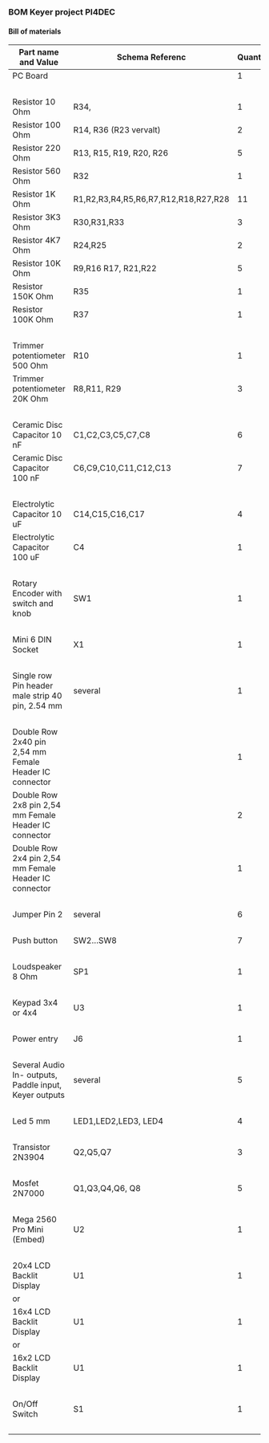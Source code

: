 ### BOM  Keyer project PI4DEC

#### Bill of materials

**Part name and Value**                                | **Schema Referenc**   | **Quantity**
------------------------------------------------------ | --------------------- | ----------
PC Board                                               |                       | 1 
                                                       |                       | 
Resistor 10 Ohm                                        | R34,                  | 1 
Resistor 100 Ohm                                       | R14, R36 (R23 vervalt)| 2 
Resistor 220 Ohm                                       | R13, R15, R19, R20, R26 | 5 
Resistor 560 Ohm                                       | R32                   | 1 
Resistor 1K Ohm                                        | R1,R2,R3,R4,R5,R6,R7,R12,R18,R27,R28 | 11 
Resistor 3K3 Ohm                                       | R30,R31,R33           | 3 
Resistor 4K7 Ohm                                       | R24,R25               | 2 
Resistor 10K Ohm                                       | R9,R16 R17, R21,R22   | 5 
Resistor 150K Ohm                                      | R35                   | 1 
Resistor 100K Ohm                                      | R37                   | 1 
                                                       |                       | 
Trimmer potentiometer 500 Ohm                          | R10                   | 1 
Trimmer potentiometer 20K Ohm                          | R8,R11, R29           | 3 
                                                       |                       | 
Ceramic Disc Capacitor 10 nF                           | C1,C2,C3,C5,C7,C8     | 6 
Ceramic Disc Capacitor 100 nF                          | C6,C9,C10,C11,C12,C13 | 7 
                                                       |                       | 
Electrolytic Capacitor 10 uF                           | C14,C15,C16,C17       | 4 
Electrolytic Capacitor 100 uF                          | C4                    | 1 
                                                       |                       | 
Rotary Encoder with switch and knob                    | SW1                   | 1 
                                                       |                       | 
Mini 6 DIN  Socket                                     | X1                    | 1 
                                                       |                       | 
Single row Pin header male strip 40 pin, 2.54 mm       | several               | 1 
                                                       |                       | 
Double Row 2x40 pin 2,54 mm Female Header IC connector |                       | 1 
Double Row 2x8 pin 2,54 mm Female Header IC connector  |                       | 2 
Double Row 2x4 pin 2,54 mm Female Header IC connector  |                       | 1 
                                                       |                       | 
Jumper Pin 2                                           | several               | 6 
                                                       |                       | 
Push button                                            | SW2…SW8               | 7 
                                                       |                       | 
Loudspeaker 8 Ohm                                      | SP1                   | 1
                                                       |                       | 
Keypad 3x4 or 4x4                                      | U3                    | 1
                                                       |                       | 
Power entry                                            | J6                    | 1
                                                       |                       | 
Several Audio In- outputs, Paddle input, Keyer outputs | several               | 5
                                                       |                       | 
Led 5 mm                                               | LED1,LED2,LED3, LED4  | 4
                                                       |                       | 
Transistor 2N3904                                      | Q2,Q5,Q7              | 3
                                                       |                       | 
Mosfet 2N7000                                          | Q1,Q3,Q4,Q6, Q8       | 5 
                                                       |                       | 
Mega 2560 Pro Mini (Embed)                             | U2                    | 1
                                                       |                       | 
20x4 LCD Backlit Display                               | U1                    | 1 
or                                                     |                       | 
16x4 LCD Backlit Display                               | U1                    | 1 
or                                                     |                       | 
16x2 LCD Backlit Display                               | U1                    | 1 
                                                       |                       | 
On/Off Switch                                          | S1                    | 1 
                                                       |                       | 
